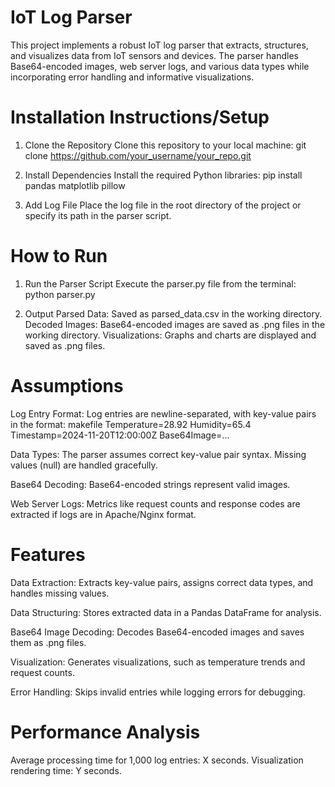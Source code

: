 # IoT Log Parser
This project implements a robust IoT log parser that extracts, structures, and visualizes data from IoT sensors and devices. The parser handles Base64-encoded images, web server logs, and various data types while incorporating error handling and informative visualizations.

# Installation Instructions/Setup
1. Clone the Repository
Clone this repository to your local machine:
git clone https://github.com/your_username/your_repo.git

2. Install Dependencies
Install the required Python libraries:
pip install pandas matplotlib pillow

3. Add Log File
Place the log file in the root directory of the project or specify its path in the parser script.

# How to Run
1. Run the Parser Script
Execute the parser.py file from the terminal:
python parser.py

2. Output
Parsed Data:
Saved as parsed_data.csv in the working directory.
Decoded Images:
Base64-encoded images are saved as .png files in the working directory.
Visualizations:
Graphs and charts are displayed and saved as .png files.

# Assumptions
Log Entry Format:
Log entries are newline-separated, with key-value pairs in the format:
makefile
Temperature=28.92 Humidity=65.4 Timestamp=2024-11-20T12:00:00Z Base64Image=...

Data Types:
The parser assumes correct key-value pair syntax.
Missing values (null) are handled gracefully.

Base64 Decoding:
Base64-encoded strings represent valid images.

Web Server Logs:
Metrics like request counts and response codes are extracted if logs are in Apache/Nginx format.

# Features

Data Extraction:
Extracts key-value pairs, assigns correct data types, and handles missing values.

Data Structuring:
Stores extracted data in a Pandas DataFrame for analysis.

Base64 Image Decoding:
Decodes Base64-encoded images and saves them as .png files.

Visualization:
Generates visualizations, such as temperature trends and request counts.

Error Handling:
Skips invalid entries while logging errors for debugging.

# Performance Analysis
Average processing time for 1,000 log entries: X seconds.
Visualization rendering time: Y seconds.
